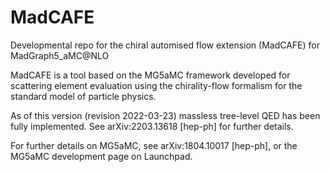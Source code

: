 # MadCAFE
Developmental repo for the chiral automised flow extension (MadCAFE) for MadGraph5_aMC@NLO

MadCAFE is a tool based on the MG5aMC framework developed for scattering element 
evaluation using the chirality-flow formalism for the standard model of 
particle physics.

As of this version (revision 2022-03-23) massless tree-level QED has been 
fully implemented. See arXiv:2203.13618 [hep-ph] for further details.

For further details on MG5aMC, see arXiv:1804.10017 [hep-ph], or the MG5aMC development page on Launchpad.
